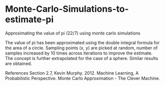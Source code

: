 # Monte-Carlo-Simulations-to-estimate-pi
Approximating the value of pi (22/7) using monte carlo simulations

The value of pi has been approximated using the double integral formula for the area of a circle. Sampling points (x, y) are picked at random, number of samples increased by 10 times across iterations to improve the estimate. The concept is further extrapolated for the case of a sphere. Similar results are obtained.

References
Section 2.7, Kevin Murphy. 2012. Machine Learning, A Probabilistic Perspective.
Monte Carlo Approximation - The Clever Machine.
